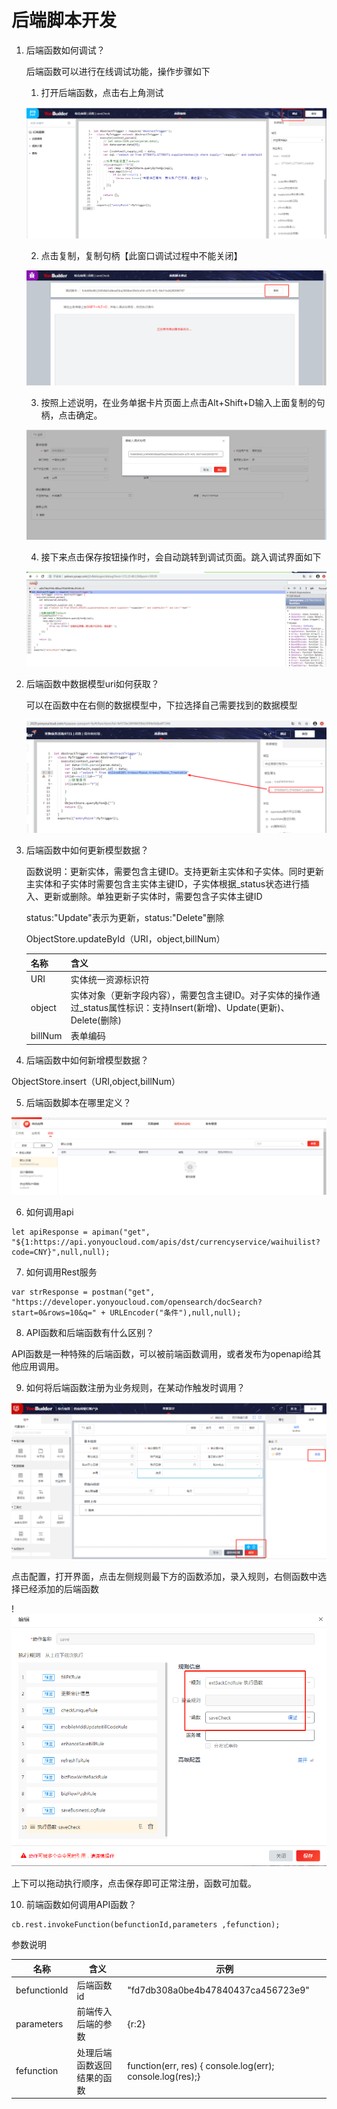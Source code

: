 # 后端脚本开发

1. 后端函数如何调试？

   后端函数可以进行在线调试功能，操作步骤如下

   1)  打开后端函数，点击右上角测试

   ![](/image/调试1.png)

   2) 点击复制，复制句柄【此窗口调试过程中不能关闭】

   ![](/image/调试2.png)

   3) 按照上述说明，在业务单据卡片页面上点击Alt+Shift+D输入上面复制的句柄，点击确定。

   ![](/image/调试23.png)

   4) 接下来点击保存按钮操作时，会自动跳转到调试页面。跳入调试界面如下

   ![](/image/调试3.png)

2. 后端函数中数据模型uri如何获取？

   可以在函数中在右侧的数据模型中，下拉选择自己需要找到的数据模型

   ![](/image/uri.png)

   

3. 后端函数中如何更新模型数据？

   函数说明：更新实体，需要包含主键ID。支持更新主实体和子实体。同时更新主实体和子实体时需要包含主实体主键ID，子实体根据_status状态进行插入、更新或删除。单独更新子实体时，需要包含子实体主键ID

   status:"Update"表示为更新，status:"Delete"删除

   ObjectStore.updateById（URI，object,billNum）

   | 名称    | 含义                                                         |
   | ------- | ------------------------------------------------------------ |
   | URI     | 实体统一资源标识符                                           |
   | object  | 实体对象（更新字段内容），需要包含主键ID。对子实体的操作通过_status属性标识：支持Insert(新增)、Update(更新)、Delete(删除) |
   | billNum | 表单编码                                                     |



4. 后端函数中如何新增模型数据？

ObjectStore.insert（URI,object,billNum）



5. 后端函数脚本在哪里定义？

![](/image/后端函数.png)



6. 如何调用api

```
let apiResponse = apiman("get", "${1:https://api.yonyoucloud.com/apis/dst/currencyservice/waihuilist?code=CNY}",null,null);
```



7. 如何调用Rest服务

```
var strResponse = postman("get", "https://developer.yonyoucloud.com/opensearch/docSearch?start=0&rows=10&q=" + URLEncoder("条件"),null,null);
```



8. API函数和后端函数有什么区别？

API函数是一种特殊的后端函数，可以被前端函数调用，或者发布为openapi给其他应用调用。



9. 如何将后端函数注册为业务规则，在某动作触发时调用？

![](/image/动作1.png)

点击配置，打开界面，点击左侧规则最下方的函数添加，录入规则，右侧函数中选择已经添加的后端函数

!![](/image/动作3.png)

上下可以拖动执行顺序，点击保存即可正常注册，函数可加载。



10. 前端函数如何调用API函数？

```
cb.rest.invokeFunction(befunctionId,parameters ,fefunction);
```

参数说明

| 名称         | 含义                       | 示例                                                        |
| ------------ | -------------------------- | ----------------------------------------------------------- |
| befunctionId | 后端函数id                 | "fd7db308a0be4b47840437ca456723e9"                          |
| parameters   | 前端传入后端的参数         | {r:2}                                                       |
| fefunction   | 处理后端函数返回结果的函数 | function(err, res) {  console.log(err);  console.log(res);} |

